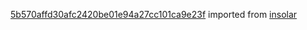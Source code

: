 [5b570affd30afc2420be01e94a27cc101ca9e23f](https://github.com/insolar/insolar/commit/5b570affd30afc2420be01e94a27cc101ca9e23f) imported from [insolar](https://github.com/insolar/insolar)
